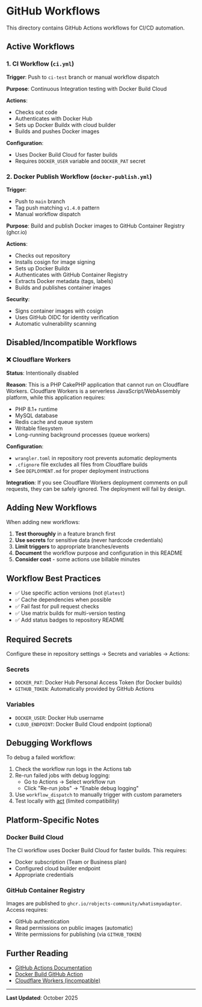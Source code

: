 # GitHub Workflows

This directory contains GitHub Actions workflows for CI/CD automation.

## Active Workflows

### 1. CI Workflow (`ci.yml`)

**Trigger**: Push to `ci-test` branch or manual workflow dispatch

**Purpose**: Continuous Integration testing with Docker Build Cloud

**Actions**:
- Checks out code
- Authenticates with Docker Hub
- Sets up Docker Buildx with cloud builder
- Builds and pushes Docker images

**Configuration**:
- Uses Docker Build Cloud for faster builds
- Requires `DOCKER_USER` variable and `DOCKER_PAT` secret

### 2. Docker Publish Workflow (`docker-publish.yml`)

**Trigger**: 
- Push to `main` branch
- Tag push matching `v1.4.0` pattern
- Manual workflow dispatch

**Purpose**: Build and publish Docker images to GitHub Container Registry (ghcr.io)

**Actions**:
- Checks out repository
- Installs cosign for image signing
- Sets up Docker Buildx
- Authenticates with GitHub Container Registry
- Extracts Docker metadata (tags, labels)
- Builds and publishes container images

**Security**:
- Signs container images with cosign
- Uses GitHub OIDC for identity verification
- Automatic vulnerability scanning

## Disabled/Incompatible Workflows

### ❌ Cloudflare Workers

**Status**: Intentionally disabled

**Reason**: This is a PHP CakePHP application that cannot run on Cloudflare Workers. Cloudflare Workers is a serverless JavaScript/WebAssembly platform, while this application requires:
- PHP 8.1+ runtime
- MySQL database
- Redis cache and queue system
- Writable filesystem
- Long-running background processes (queue workers)

**Configuration**: 
- `wrangler.toml` in repository root prevents automatic deployments
- `.cfignore` file excludes all files from Cloudflare builds
- See `DEPLOYMENT.md` for proper deployment instructions

**Integration**: If you see Cloudflare Workers deployment comments on pull requests, they can be safely ignored. The deployment will fail by design.

## Adding New Workflows

When adding new workflows:

1. **Test thoroughly** in a feature branch first
2. **Use secrets** for sensitive data (never hardcode credentials)
3. **Limit triggers** to appropriate branches/events
4. **Document** the workflow purpose and configuration in this README
5. **Consider cost** - some actions use billable minutes

## Workflow Best Practices

- ✅ Use specific action versions (not `@latest`)
- ✅ Cache dependencies when possible
- ✅ Fail fast for pull request checks
- ✅ Use matrix builds for multi-version testing
- ✅ Add status badges to repository README

## Required Secrets

Configure these in repository settings → Secrets and variables → Actions:

### Secrets
- `DOCKER_PAT`: Docker Hub Personal Access Token (for Docker builds)
- `GITHUB_TOKEN`: Automatically provided by GitHub Actions

### Variables
- `DOCKER_USER`: Docker Hub username
- `CLOUD_ENDPOINT`: Docker Build Cloud endpoint (optional)

## Debugging Workflows

To debug a failed workflow:

1. Check the workflow run logs in the Actions tab
2. Re-run failed jobs with debug logging:
   - Go to Actions → Select workflow run
   - Click "Re-run jobs" → "Enable debug logging"
3. Use `workflow_dispatch` to manually trigger with custom parameters
4. Test locally with [act](https://github.com/nektos/act) (limited compatibility)

## Platform-Specific Notes

### Docker Build Cloud
The CI workflow uses Docker Build Cloud for faster builds. This requires:
- Docker subscription (Team or Business plan)
- Configured cloud builder endpoint
- Appropriate credentials

### GitHub Container Registry
Images are published to `ghcr.io/robjects-community/whatismyadaptor`. Access requires:
- GitHub authentication
- Read permissions on public images (automatic)
- Write permissions for publishing (via `GITHUB_TOKEN`)

## Further Reading

- [GitHub Actions Documentation](https://docs.github.com/en/actions)
- [Docker Build GitHub Action](https://github.com/docker/build-push-action)
- [Cloudflare Workers (incompatible)](https://developers.cloudflare.com/workers/)

---

**Last Updated**: October 2025
